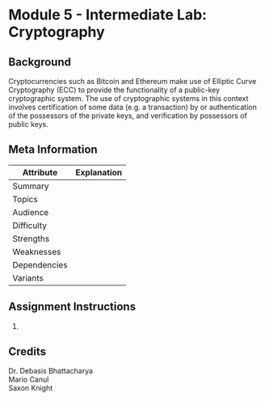 # Module 5 - Intermediate Lab: Cryptography

## Background
Cryptocurrencies such as Bitcoin and Ethereum make use of Elliptic Curve Cryptography (ECC) to provide the functionality of a public-key cryptographic system. The use of cryptographic systems in this context involves certification of some data (e.g. a transaction) by or authentication of the possessors of the private keys, and verification by possessors of public keys.

## Meta Information
| Attribute | Explanation |
| - | - |
| Summary |  |
| Topics |  |
| Audience |  |
| Difficulty |  |
| Strengths |  |
| Weaknesses |  |
| Dependencies |  |
| Variants |  |

## Assignment Instructions
1. 

## Credits
Dr. Debasis Bhattacharya  
Mario Canul  
Saxon Knight  

